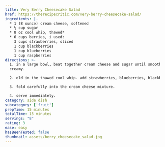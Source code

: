 ```yaml
---
title: Very Berry Cheesecake Salad
href: https://therecipecritic.com/very-berry-cheesecake-salad/
ingredients: |-
  * 1 (8 ounce) cream cheese, softened 
  * ½ cup sugar
  * 8 oz cool whip, thawed*
  * 6 cups berries, i used:
    3 cups strawberries, sliced
    1 cup blackberries
    1 cup blueberries
    1 cup raspberries
directions: >-
  1. in a large bowl, beat together cream cheese and sugar until smooth and
  creamy. 

  2. old in the thawed cool whip. add strawberries, blueberries, blackberries, blueberries, and raspberries. 

  3. fold carefully into the cream cheese mixture. 

  4. serve immediately.
category: side dish
subcategory: ['fruit']
prepTime: 15 minutes
totalTime: 15 minutes
servings: "8"
rating: 3
ease: easy
hasBeenTested: false
thumbnail: assets/berry_cheesecake_salad.jpg
---
```

